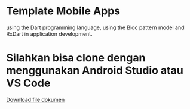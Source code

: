 # Template Mobile Apps

 using the Dart programming language, using the Bloc pattern model and RxDart in application development.

 # Silahkan bisa clone dengan menggunakan Android Studio atau VS Code

 <a href="www.nama-domain.com/dokumen.pdf">Download file dokumen</a>


